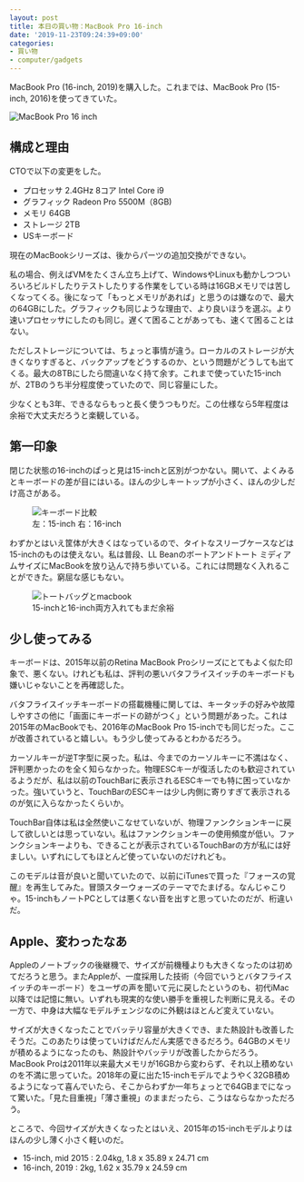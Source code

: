 ```yaml
---
layout: post
title: 本日の買い物：MacBook Pro 16-inch
date: '2019-11-23T09:24:39+09:00'
categories:
- 買い物
- computer/gadgets
---
```


MacBook Pro (16-inch, 2019)を購入した。これまでは、MacBook Pro (15-inch, 2016)を使ってきていた。

![MacBook Pro 16 inch](/blog/images/macbook-pro-16.jpg)

## 構成と理由

CTOで以下の変更をした。

* プロセッサ 2.4GHz 8コア Intel Core i9
* グラフィック Radeon Pro 5500M（8GB)
* メモリ 64GB
* ストレージ 2TB
* USキーボード

現在のMacBookシリーズは、後からパーツの追加交換ができない。

私の場合、例えばVMをたくさん立ち上げて、WindowsやLinuxも動かしつついろいろビルドしたりテストしたりする作業をしている時は16GBメモリでは苦しくなってくる。後になって「もっとメモリがあれば」と思うのは嫌なので、最大の64GBにした。グラフィックも同じような理由で、より良いほうを選ぶ。より速いプロセッサにしたのも同じ。遅くて困ることがあっても、速くて困ることはない。

ただしストレージについては、ちょっと事情が違う。ローカルのストレージが大きくなりすぎると、バックアップをどうするのか、という問題がどうしても出てくる。最大の8TBにしたら間違いなく持て余す。これまで使っていた15-inchが、2TBのうち半分程度使っていたので、同じ容量にした。

少なくとも3年、できるならもっと長く使うつもりだ。この仕様なら5年程度は余裕で大丈夫だろうと楽観している。

## 第一印象

閉じた状態の16-inchのぱっと見は15-inchと区別がつかない。開いて、よくみるとキーボードの差が目にはいる。ほんの少しキートップが小さく、ほんの少しだけ高さがある。

<figure>
<img src='/blog/images/macbook-keyboards.jpg' alt='キーボード比較' />
<figcaption>左：15-inch 右：16-inch</figcaption>
</figure>

わずかとはいえ筐体が大きくはなっているので、タイトなスリーブケースなどは15-inchのものは使えない。私は普段、LL Beanのボートアンドトート ミディアムサイズにMacBookを放り込んで持ち歩いている。これには問題なく入れることができた。窮屈な感じもない。

<figure>
<img src='/blog/images/macbooks-and-tote.jpg' alt='トートバッグとmacbook' />
<figcaption>15-inchと16-inch両方入れてもまだ余裕</figcaption>
</figure>

## 少し使ってみる

キーボードは、2015年以前のRetina MacBook Proシリーズにとてもよく似た印象で、悪くない。けれども私は、評判の悪いバタフライスイッチのキーボードも嫌いじゃないことを再確認した。

バタフライスイッチキーボードの搭載機種に関しては、キータッチの好みや故障しやすさの他に「画面にキーボードの跡がつく」という問題があった。これは2015年のMacBookでも、2016年のMacBook Pro 15-inchでも同じだった。ここが改善されていると嬉しい。もう少し使ってみるとわかるだろう。

カーソルキーが逆T字型に戻った。私は、今までのカーソルキーに不満はなく、評判悪かったのを全く知らなかった。物理ESCキーが復活したのも歓迎されているようだが、私は以前のTouchBarに表示されるESCキーでも特に困っていなかった。強いていうと、TouchBarのESCキーは少し内側に寄りすぎて表示されるのが気に入らなかったくらいか。

TouchBar自体は私は全然使いこなせていないが、物理ファンクションキーに戻して欲しいとは思っていない。私はファンクションキーの使用頻度が低い。ファンクションキーよりも、できることが表示されているTouchBarの方が私には好ましい。いずれにしてもほとんど使っていないのだけれども。

このモデルは音が良いと聞いていたので、以前にiTunesで買った『フォースの覚醒』を再生してみた。冒頭スターウォーズのテーマでたまげる。なんじゃこりゃ。15-inchもノートPCとしては悪くない音を出すと思っていたのだが、桁違いだ。


## Apple、変わったなあ

Appleのノートブックの後継機で、サイズが前機種よりも大きくなったのは初めてだろうと思う。またAppleが、一度採用した技術（今回でいうとバタフライスイッチのキーボード）をユーザの声を聞いて元に戻したというのも、初代iMac以降では記憶に無い。いずれも現実的な使い勝手を重視した判断に見える。その一方で、中身は大幅なモデルチェンジなのに外観はほとんど変えていない。

サイズが大きくなったことでバッテリ容量が大きくでき、また熱設計も改善したそうだ。このあたりは使っていけばだんだん実感できるだろう。64GBのメモリが積めるようになったのも、熱設計やバッテリが改善したからだろう。MacBook Proは2011年以来最大メモリが16GBから変わらず、それ以上積めないのを不満に思っていた。2018年の夏に出た15-inchモデルでようやく32GB積めるようになって喜んでいたら、そこからわずか一年ちょっとで64GBまでになって驚いた。「見た目重視」「薄さ重視」のままだったら、こうはならなかっただろう。

ところで、今回サイズが大きくなったとはいえ、2015年の15-inchモデルよりはほんの少し薄く小さく軽いのだ。

  * 15-inch, mid 2015 : 2.04kg, 1.8 x 35.89 x 24.71 cm
  * 16-inch, 2019 : 2kg, 1.62 x 35.79 x 24.59 cm

